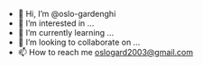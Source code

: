 - 👋 Hi, I’m @oslo-gardenghi
- 👀 I’m interested in ...
- 🌱 I’m currently learning ...
- 💞️ I’m looking to collaborate on ...
- 📫 How to reach me oslogard2003@gmail.com

<!---
oslo-gardenghi/oslo-gardenghi is a ✨ special ✨ repository because its `README.md` (this file) appears on your GitHub profile.
You can click the Preview link to take a look at your changes.
--->
